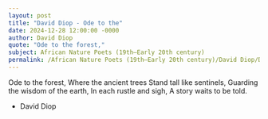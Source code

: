 ```yaml
---
layout: post
title: "David Diop - Ode to the"
date: 2024-12-28 12:00:00 -0000
author: David Diop
quote: "Ode to the forest,"
subject: African Nature Poets (19th–Early 20th century)
permalink: /African Nature Poets (19th–Early 20th century)/David Diop/David Diop - Ode to the
---
```


Ode to the forest,
Where the ancient trees
Stand tall like sentinels,
Guarding the wisdom of the earth,
In each rustle and sigh,
A story waits to be told.

- David Diop
